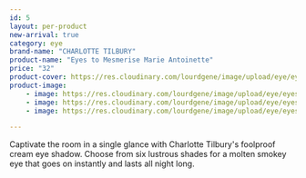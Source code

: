 ```yaml
---
id: 5
layout: per-product
new-arrival: true
category: eye
brand-name: "CHARLOTTE TILBURY"
product-name: "Eyes to Mesmerise Marie Antoinette"
price: "32"
product-cover: https://res.cloudinary.com/lourdgene/image/upload/eye/eyes-to-mesmerise/cover-image.jpg
product-image:
    - image: https://res.cloudinary.com/lourdgene/image/upload/eye/eyes-to-mesmerise/cover-image.jpg
    - image: https://res.cloudinary.com/lourdgene/image/upload/eye/eyes-to-mesmerise/eyes-to-mesmerise-marie-antoinette550x550.jpg
    - image: https://res.cloudinary.com/lourdgene/image/upload/eye/eyes-to-mesmerise/marie-antoinette-shade.jpg

---
```

Captivate the room in a single glance with Charlotte Tilbury's foolproof cream eye shadow. Choose from six lustrous shades for a molten smokey eye that goes on instantly and lasts all night long.

